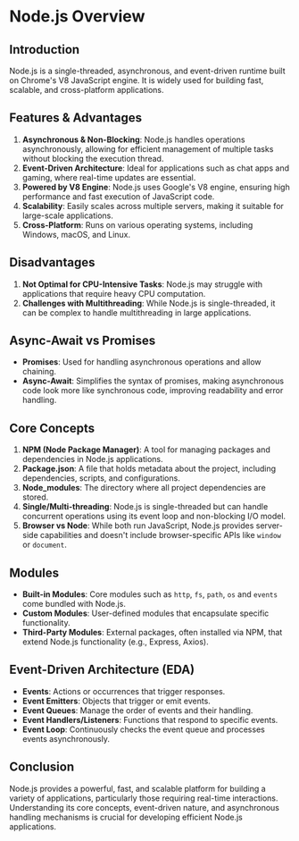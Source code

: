 # Node.js Overview

## Introduction
Node.js is a single-threaded, asynchronous, and event-driven runtime built on Chrome's V8 JavaScript engine. It is widely used for building fast, scalable, and cross-platform applications.

## Features & Advantages
1. **Asynchronous & Non-Blocking**: Node.js handles operations asynchronously, allowing for efficient management of multiple tasks without blocking the execution thread.
2. **Event-Driven Architecture**: Ideal for applications such as chat apps and gaming, where real-time updates are essential.
3. **Powered by V8 Engine**: Node.js uses Google's V8 engine, ensuring high performance and fast execution of JavaScript code.
4. **Scalability**: Easily scales across multiple servers, making it suitable for large-scale applications.
5. **Cross-Platform**: Runs on various operating systems, including Windows, macOS, and Linux.

## Disadvantages
1. **Not Optimal for CPU-Intensive Tasks**: Node.js may struggle with applications that require heavy CPU computation.
2. **Challenges with Multithreading**: While Node.js is single-threaded, it can be complex to handle multithreading in large applications.

## Async-Await vs Promises
- **Promises**: Used for handling asynchronous operations and allow chaining.
- **Async-Await**: Simplifies the syntax of promises, making asynchronous code look more like synchronous code, improving readability and error handling.

## Core Concepts
1. **NPM (Node Package Manager)**: A tool for managing packages and dependencies in Node.js applications.
2. **Package.json**: A file that holds metadata about the project, including dependencies, scripts, and configurations.
3. **Node_modules**: The directory where all project dependencies are stored.
4. **Single/Multi-threading**: Node.js is single-threaded but can handle concurrent operations using its event loop and non-blocking I/O model.
5. **Browser vs Node**: While both run JavaScript, Node.js provides server-side capabilities and doesn't include browser-specific APIs like `window` or `document`.

## Modules
- **Built-in Modules**: Core modules such as `http`, `fs`, `path`, `os` and `events` come bundled with Node.js.
- **Custom Modules**: User-defined modules that encapsulate specific functionality.
- **Third-Party Modules**: External packages, often installed via NPM, that extend Node.js functionality (e.g., Express, Axios).

## Event-Driven Architecture (EDA)
- **Events**: Actions or occurrences that trigger responses.
- **Event Emitters**: Objects that trigger or emit events.
- **Event Queues**: Manage the order of events and their handling.
- **Event Handlers/Listeners**: Functions that respond to specific events.
- **Event Loop**: Continuously checks the event queue and processes events asynchronously.

## Conclusion
Node.js provides a powerful, fast, and scalable platform for building a variety of applications, particularly those requiring real-time interactions. Understanding its core concepts, event-driven nature, and asynchronous handling mechanisms is crucial for developing efficient Node.js applications.